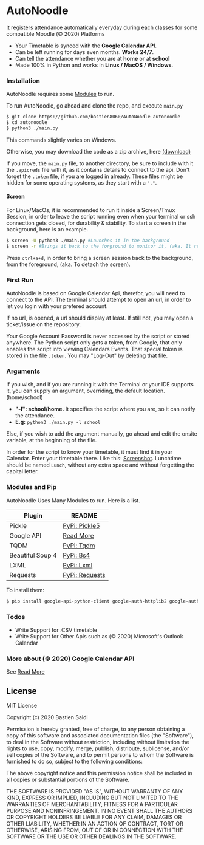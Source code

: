 # AutoNoodle
It registers attendance automatically everyday during each classes for some compatible Moodle (© 2020) Platforms

  - Your Timetable is synced with the **Google Calendar API**.
  - Can be left running for days even months. **Works 24/7**.
  - Can tell the attendance whether you are at **home** or at **school**
  - Made 100% in Python and works in **Linux / MacOS / Windows**.
 
### Installation

AutoNoodle requires some [Modules](#modules-and-pip) to run.

To run AutoNoodle, go ahead and clone the repo, and execute `main.py`

```sh
$ git clone https://github.com/bastien8060/AutoNoodle autonoodle
$ cd autonoodle
$ python3 ./main.py
```
This commands slightly varies on Windows.

Otherwise, you may download the code as a zip archive, here [(download)](https://github.com/bastien8060/AutoNoodle/archive/main.zip)

If you move, the `main.py` file, to another directory, be sure to include with it the `.apicreds` file with it, as it contains details to connect to the api. Don't forget the `.token` file, if you are logged in already. These files might be hidden for some operating systems, as they start with a `"."`.

#### Screen

For Linux/MacOs, it is recommended to run it inside a Screen/Tmux Session, in order to leave the script running even when your terminal or ssh connection gets closed, for durability & stability. To start a screen in the background, here is an example. 
```sh
$ screen -U python3 ./main.py #Launches it in the background
$ screen -r #Brings it back to the forground to monitor it, (aka. It re-attaches the screen).
```
Press `ctrl+a+d`, in order to bring a screen session back to the background, from the foreground, (aka. To detach the screen).


### First Run

AutoNoodle is based on Google Calendar Api, therefor, you will need to connect to the API. The terminal should attempt to open an url, in order to let you login with your prefered account.

If no url, is opened, a url should display at least. If still not, you may open a ticket/issue on the repository.

Your Google Account Password is never accessed by the script or stored anywhere. The Python script only gets a token, from Google, that only enables the script into viewing Calendars Events. That special token is stored in the file `.token`. You may "Log-Out" by deleting that file.

### Arguments
If you wish, and if you are running it with the Terminal or your IDE supports it, you can supply an argument, overriding, the default location. (home/school)
  - **"-l": school/home.** It specifies the script where you are, so it can notify the attendance.
  - **E.g:** `python3 ./main.py -l school`


Else, if you wish to add the argument manually, go ahead and edit the onsite variable, at the beginning of the file.

In order for the script to know your timetable, it must find it in your Calendar. Enter your timetable there. Like this: [Screenshot](https://ibb.co/B3FMTzb). Lunchtime should be named `Lunch`, without any extra space and without forgetting the capital letter.

### Modules and Pip

AutoNoodle Uses Many Modules to run. Here is a list.

| Plugin | README |
| ------ | ------ |
| Pickle | [PyPi: Pickle5](https://pypi.org/project/pickle5/) |
| Google API | [Read More](https://developers.google.com/calendar/quickstart/python) |
| TQDM | [PyPi: Tqdm](https://pypi.org/project/tqdm/) |
| Beautiful Soup 4 | [PyPi: Bs4](https://pypi.org/project/bs4/) |
| LXML | [PyPi: Lxml](https://pypi.org/project/lxml/) |
| Requests | [PyPi: Requests](https://pypi.org/project/requests/) |


To install them:
```sh
$ pip install google-api-python-client google-auth-httplib2 google-auth-oauthlib tqdm lxml bs4 requests
```

### Todos
 - Write Support for .CSV timetable
 - Write Support for Other Apis such as (© 2020) Microsoft's Outlook Calendar

### More about (© 2020) Google Calendar API
See [Read More](https://developers.google.com/calendar/)

License
----

MIT License

Copyright (c) 2020 Bastien Saidi

Permission is hereby granted, free of charge, to any person obtaining a copy
of this software and associated documentation files (the "Software"), to deal
in the Software without restriction, including without limitation the rights
to use, copy, modify, merge, publish, distribute, sublicense, and/or sell
copies of the Software, and to permit persons to whom the Software is
furnished to do so, subject to the following conditions:

The above copyright notice and this permission notice shall be included in all
copies or substantial portions of the Software.

THE SOFTWARE IS PROVIDED "AS IS", WITHOUT WARRANTY OF ANY KIND, EXPRESS OR
IMPLIED, INCLUDING BUT NOT LIMITED TO THE WARRANTIES OF MERCHANTABILITY,
FITNESS FOR A PARTICULAR PURPOSE AND NONINFRINGEMENT. IN NO EVENT SHALL THE
AUTHORS OR COPYRIGHT HOLDERS BE LIABLE FOR ANY CLAIM, DAMAGES OR OTHER
LIABILITY, WHETHER IN AN ACTION OF CONTRACT, TORT OR OTHERWISE, ARISING FROM,
OUT OF OR IN CONNECTION WITH THE SOFTWARE OR THE USE OR OTHER DEALINGS IN THE
SOFTWARE.
